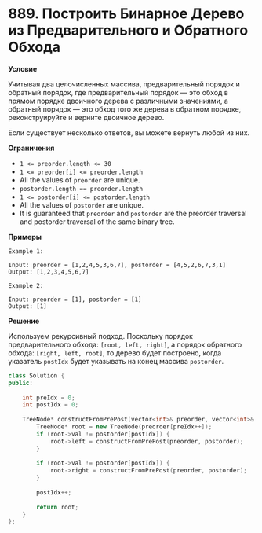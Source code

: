 # 889. Построить Бинарное Дерево из Предварительного и Обратного Обхода

**Условие**

Учитывая два целочисленных массива, предварительный порядок и обратный порядок, где предварительный порядок — это обход в прямом порядке двоичного дерева с различными значениями, а обратный порядок — это обход того же дерева в обратном порядке, реконструируйте и верните двоичное дерево.

Если существует несколько ответов, вы можете вернуть любой из них.

**Ограничения**
- `1 <= preorder.length <= 30`
- `1 <= preorder[i] <= preorder.length`
- All the values of `preorder` are unique.
- `postorder.length == preorder.length`
- `1 <= postorder[i] <= postorder.length`
- All the values of `postorder` are unique.
- It is guaranteed that `preorder` and `postorder` are the preorder traversal and postorder traversal of the same binary tree.


**Примеры**
```
Example 1:

Input: preorder = [1,2,4,5,3,6,7], postorder = [4,5,2,6,7,3,1]
Output: [1,2,3,4,5,6,7]

Example 2:

Input: preorder = [1], postorder = [1]
Output: [1]
```


**Решение**

Используем рекурсивный подход. Поскольку порядок предварительного обхода: `[root, left, right]`, а порядок обратного обхода: `[right, left, root]`, то дерево будет построено, когда указатель `postIdx` будет указывать на конец массива `postorder`.
```C++
class Solution {
public:
    
    int preIdx = 0;
    int postIdx = 0;
    
    TreeNode* constructFromPrePost(vector<int>& preorder, vector<int>& postorder) {
        TreeNode* root = new TreeNode(preorder[preIdx++]);
        if (root->val != postorder[postIdx]) {
            root->left = constructFromPrePost(preorder, postorder);
        }
        
        if (root->val != postorder[postIdx]) {
            root->right = constructFromPrePost(preorder, postorder);
        }
        
        postIdx++;
        
        return root;
    }
};
```







 


 


